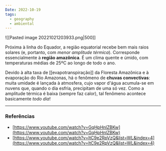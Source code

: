```yaml
---
Date: 2022-10-19
tags:
  - geography
  - ambiental
---
```

![[Pasted image 20221021203933.png|500]]

Próxima à linha do Equador, a região equatorial recebe bem mais raios solares (e, portanto, com *menor amplitude térmica*). Corresponde essencialmente à **região amazônica**. É um clima quente e úmido, com temperaturas médias de 25ºC ao longo de todo o ano.

Devido à alta taxa de [[evapotranspiração]] da Floresta Amazônica e à evaporação do Rio Amazonas, há o fenômeno de **chuvas convectivas**: muita umidade é lançada à atmosfera, cujo vapor d'água acumula-se em nuvens que, quando o dia esfria, precipitam de uma só vez. Como a amplitude térmica é baixa (sempre faz calor), tal fenômeno acontece basicamente *todo dia*!


---
### Referências
- [https://www.youtube.com/watch?v=GqHpHnlZBKw](https://www.youtube.com/watch?v=GqHpHnlZBKw)
- [https://www.youtube.com/watch?v=ltC9e2RpVzQ&list=WL&index=4](https://www.youtube.com/watch?v=ltC9e2RpVzQ&list=WL&index=4)